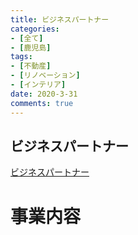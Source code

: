 ```yaml
---
title: ビジネスパートナー
categories:
- [全て]
- [鹿児島]
tags:
- [不動産]
- [リノベーション]
- [インテリア]
date: 2020-3-31
comments: true
---
```


## ビジネスパートナー
[ビジネスパートナー](http://inpact.ne.jp/business-partner/)
# 事業内容








